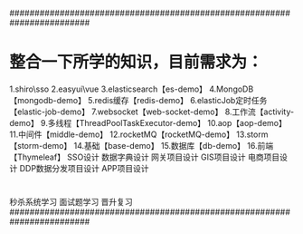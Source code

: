 ########################################################################
# 整合一下所学的知识，目前需求为：
 1.shiro\sso
 2.easyui\vue
 3.elasticsearch【es-demo】
 4.MongoDB【mongodb-demo】
 5.redis缓存【redis-demo】
 6.elasticJob定时任务【elastic-job-demo】
 7.websocket【web-socket-demo】
 8.工作流【activity-demo】
 9.多线程【ThreadPoolTaskExecutor-demo】
 10.aop【aop-demo】
 11.中间件【middle-demo】
 12.rocketMQ【rocketMQ-demo】
 13.storm【storm-demo】
 14.基础【base-demo】
 15.数据库【db-demo】
 16.前端【Thymeleaf】
 SSO设计
 数据字典设计
 网关项目设计
 GIS项目设计
 电商项目设计
 DDP数据分发项目设计
 APP项目设计
 #
 秒杀系统学习
 面试题学习
 晋升复习
########################################################################
